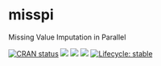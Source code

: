 # misspi
Missing Value Imputation in Parallel


  <!-- badges: start -->
  [![CRAN status](https://www.r-pkg.org/badges/version/misspi)](https://CRAN.R-project.org/package=misspi)
  [![](http://cranlogs.r-pkg.org/badges/grand-total/misspi?color=blue)](https://cran.r-project.org/package=misspi)
  [![](http://cranlogs.r-pkg.org/badges/last-month/misspi?color=yellow)](https://cran.r-project.org/package=badger)
  [![](https://codecov.io/gh/rcannood/princurve/branch/master/graph/badge.svg)](https://codecov.io/gh/rcannood/princurve)
  [![Lifecycle: stable](https://img.shields.io/badge/lifecycle-stable-brightgreen.svg)](https://lifecycle.r-lib.org/articles/stages.html#stable)
  <!-- badges: end -->

